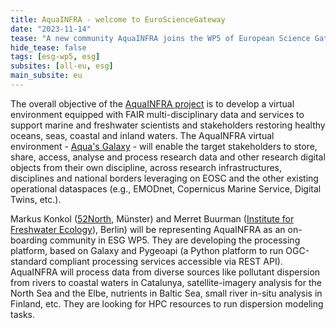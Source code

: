 ```yaml
--- 
title: AquaINFRA - welcome to EuroScienceGateway
date: "2023-11-14"
tease: "A new community AquaINFRA joins the WP5 of European Science Gateway project"
hide_tease: false
tags: [esg-wp5, esg]
subsites: [all-eu, esg]
main_subsite: eu
--- 
```


The overall objective of the [AquaINFRA project](https://aquainfra.eu/about) is to develop a virtual environment equipped with FAIR multi-disciplinary data and services to support marine and freshwater scientists and stakeholders restoring healthy oceans, seas, coastal and inland waters. The AquaINFRA virtual environment - [Aqua's Galaxy](https://aqua.usegalaxy.eu/) -  will enable the target stakeholders to store, share, access, analyse and process research data and other research digital objects from their own discipline, across research infrastructures, disciplines and national borders leveraging on EOSC and the other existing operational dataspaces (e.g., EMODnet, Copernicus Marine Service, Digital Twins, etc.).

Markus Konkol ([52North](https://52north.org/), Münster) and Merret Buurman ([Institute for Freshwater Ecology](https://www.leibniz-gemeinschaft.de/en/institutes/leibniz-institutes-all-lists/leibniz-institute-of-freshwater-ecology-and-inland-fisheries)), Berlin) will be representing AquaINFRA as an on-boarding community in ESG WP5. They are developing the processing platform, based on Galaxy and Pygeoapi (a Python platform to run OGC-standard compliant processing services accessible via REST API). AquaINFRA will process data from diverse sources like pollutant dispersion from rivers to coastal waters in Catalunya, satellite-imagery analysis for the North Sea and the Elbe, nutrients in Baltic Sea, small river in-situ analysis in Finland, etc. They are looking for HPC resources to run dispersion modeling tasks.
